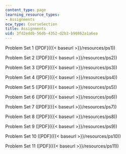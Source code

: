 ```yaml
---
content_type: page
learning_resource_types:
- Assignments
ocw_type: CourseSection
title: Assignments
uid: 3fd2eddb-56db-4352-d2b3-b96862a1a6ea
---
```


Problem Set 1 ([PDF]({{< baseurl >}}/resources/ps1))

Problem Set 2 ([PDF]({{< baseurl >}}/resources/ps2))

Problem Set 3 ([PDF]({{< baseurl >}}/resources/ps3))

Problem Set 4 ([PDF]({{< baseurl >}}/resources/ps4))

Problem Set 5 ([PDF]({{< baseurl >}}/resources/ps5))

Problem Set 6 ([PDF]({{< baseurl >}}/resources/ps6))

Problem Set 7 ([PDF]({{< baseurl >}}/resources/ps7))

Problem Set 8 ([PDF]({{< baseurl >}}/resources/ps8))

Problem Set 9 ([PDF]({{< baseurl >}}/resources/ps9))

Problem Set 10 ([PDF]({{< baseurl >}}/resources/ps10))

Problem Set 11 ([PDF]({{< baseurl >}}/resources/ps11))